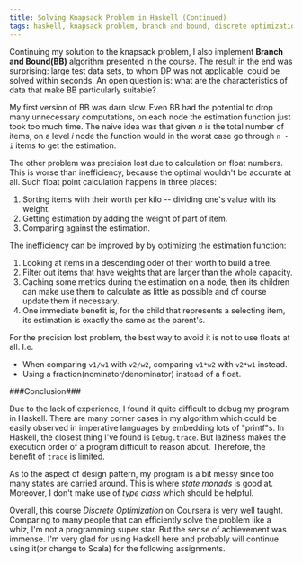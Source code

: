 ```yaml
---
title: Solving Knapsack Problem in Haskell (Continued)
tags: haskell, knapsack problem, branch and bound, discrete optimization, coursera
---
```


Continuing my solution to the knapsack problem, I also implement __Branch and
Bound(BB)__ algorithm presented in the course. The result in the end was 
surprising: large test data sets, to whom DP was not applicable, could be 
solved within seconds. An open question is: what are the characteristics of 
data that make BB particularly suitable?


My first version of BB was darn slow. Even BB had the potential to drop many
unnecessary computations, on each node the estimation function just took too
much time. The naive idea was that given _n_ is the total number of items, on a 
level _i_ node the function would in the worst case go through `n - i` items 
to get the estimation. 


The other problem was precision lost due to calculation on float numbers. This
is worse than inefficiency, because the optimal wouldn't be accurate at all. Such
float point calculation happens in three places:

1. Sorting items with their worth per kilo -- dividing one's value with its weight.
2. Getting estimation by adding the weight of part of item. 
3. Comparing against the estimation.


The inefficiency can be improved by by optimizing the estimation function:

1. Looking at items in a descending oder of their worth to build a tree.
2. Filter out items that have weights that are larger than the whole capacity.
3. Caching some metrics during the estimation on a node, then its children can
   make use them to calculate as little as possible and of course update them 
   if necessary.
4. One immediate benefit is, for the child that represents a selecting item, 
   its estimation is exactly the same as the parent's.


For the precision lost problem, the best way to avoid it is not to use floats 
at all. I.e. 

* When comparing `v1/w1` with `v2/w2`, comparing `v1*w2` with `v2*w1` instead. 
* Using a fraction(nominator/denominator) instead of a float.


###Conclusion###

Due to the lack of experience, I found it quite difficult to debug my program 
in Haskell. There are many corner cases in my algorithm which could be easily
observed in imperative languages by embedding lots of "printf"s. In Haskell,
the closest thing I've found is `Debug.trace`. But laziness makes the execution
order of a program difficult to reason about. Therefore, the benefit of `trace` 
is limited.

As to the aspect of design pattern, my program is a bit messy since too many states 
are carried around. This is where _state monads_ is good at. Moreover, I don't 
make use of _type class_ which should be helpful.


Overall, this course _Discrete Optimization_ on Coursera is very well taught. 
Comparing to many people that can efficiently solve the problem like a whiz, 
I'm not a programming super star. But the sense of achievement was immense. 
I'm very glad for using Haskell here and probably will continue using 
it(or change to Scala) for the following assignments.

















